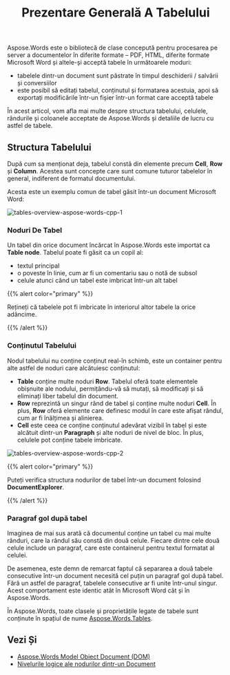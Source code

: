 ﻿---
title: Prezentare Generală A Tabelului
second_title: Aspose.Words pentru C++
articleTitle: Prezentare Generală A Tabelului
linktitle: Prezentare Generală A Tabelului
description: "Lucrați cu tabele și componentele acestora, cum ar fi celule, rânduri, coloane în Aspose.Words pentru C++. Cum se lucrează cu tabele în C++."
type: docs
weight: 10
url: /ro/cpp/table-overview/
---

Aspose.Words este o bibliotecă de clase concepută pentru procesarea pe server a documentelor în diferite formate – PDF, HTML, diferite formate Microsoft Word și altele-și acceptă tabele în următoarele moduri:

* tabelele dintr-un document sunt păstrate în timpul deschiderii / salvării și conversiilor
* este posibil să editați tabelul, conținutul și formatarea acestuia, apoi să exportați modificările într-un fișier într-un format care acceptă tabele

În acest articol, vom afla mai multe despre structura tabelului, celulele, rândurile și coloanele acceptate de Aspose.Words și detaliile de lucru cu astfel de tabele.

## Structura Tabelului

După cum sa menționat deja, tabelul constă din elemente precum **Cell**, **Row** și **Column**. Acestea sunt concepte care sunt comune tuturor tabelelor în general, indiferent de formatul documentului.

Acesta este un exemplu comun de tabel găsit într-un document Microsoft Word:

![tables-overview-aspose-words-cpp-1](tables-overview-1.png)

### Noduri De Tabel

Un tabel din orice document încărcat în Aspose.Words este importat ca **Table node**. Tabelul poate fi găsit ca un copil al:

- textul principal
- o poveste în linie, cum ar fi un comentariu sau o notă de subsol
- celule atunci când un tabel este imbricat într-un alt tabel

{{% alert color="primary" %}}

Rețineți că tabelele pot fi imbricate în interiorul altor tabele la orice adâncime.

{{% /alert %}}

### Conținutul Tabelului

Nodul tabelului nu conține conținut real-în schimb, este un container pentru alte astfel de noduri care alcătuiesc conținutul:

- **Table** conține multe noduri **Row**. Tabelul oferă toate elementele obișnuite ale nodului, permițându-vă să mutați, să modificați și să eliminați liber tabelul din document.
- **Row** reprezintă un singur rând de tabel și conține multe noduri **Cell**. În plus, **Row** oferă elemente care definesc modul în care este afișat rândul, cum ar fi înălțimea și alinierea.
- **Cell** este ceea ce conține conținutul adevărat vizibil în tabel și este alcătuit dintr-un **Paragraph** și alte noduri de nivel de bloc. În plus, celulele pot conține tabele imbricate.

![tables-overview-aspose-words-cpp-2](tables-overview-2.png)

{{% alert color="primary" %}}

Puteți verifica structura nodurilor de tabel într-un document folosind **DocumentExplorer**.

{{% /alert %}}

### Paragraf gol după tabel

Imaginea de mai sus arată că documentul conține un tabel cu mai multe rânduri, care la rândul său constă din două celule. Fiecare dintre cele două celule include un paragraf, care este containerul pentru textul formatat al celulei.

De asemenea, este demn de remarcat faptul că separarea a două tabele consecutive într-un document necesită cel puțin un paragraf gol după tabel. Fără un astfel de paragraf, tabelele consecutive ar fi unite într-unul singur. Acest comportament este identic atât în Microsoft Word cât și în Aspose.Words.

În Aspose.Words, toate clasele și proprietățile legate de tabele sunt conținute în spațiul de nume [Aspose.Words.Tables](https://reference.aspose.com/words/cpp/aspose.words.tables/).

## Vezi Și

* [Aspose.Words Model Obiect Document (DOM)](/words/cpp/aspose-words-document-object-model/)
* [Nivelurile logice ale nodurilor dintr-un Document](/words/cpp/logical-levels-of-nodes-in-a-document/)